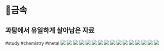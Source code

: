 # 🧪금속
## 과탐에서 유일하게 살아남은 자료
#study #chemistry #metal
![](%F0%9F%A7%AA%EA%B8%88%EC%86%8D/147.jpg)
![](%F0%9F%A7%AA%EA%B8%88%EC%86%8D/148.jpg)
![](%F0%9F%A7%AA%EA%B8%88%EC%86%8D/149.jpg)
![](%F0%9F%A7%AA%EA%B8%88%EC%86%8D/150.jpg)
![](%F0%9F%A7%AA%EA%B8%88%EC%86%8D/151.jpg)
![](%F0%9F%A7%AA%EA%B8%88%EC%86%8D/152.jpg)
![](%F0%9F%A7%AA%EA%B8%88%EC%86%8D/153.jpg)
![](%F0%9F%A7%AA%EA%B8%88%EC%86%8D/154.jpg)
![](%F0%9F%A7%AA%EA%B8%88%EC%86%8D/155.jpg)
![](%F0%9F%A7%AA%EA%B8%88%EC%86%8D/156.jpg)
![](%F0%9F%A7%AA%EA%B8%88%EC%86%8D/157.jpg)
![](%F0%9F%A7%AA%EA%B8%88%EC%86%8D/158.jpg)
![](%F0%9F%A7%AA%EA%B8%88%EC%86%8D/159.jpg)
![](%F0%9F%A7%AA%EA%B8%88%EC%86%8D/160.jpg)
![](%F0%9F%A7%AA%EA%B8%88%EC%86%8D/161.jpg)
![](%F0%9F%A7%AA%EA%B8%88%EC%86%8D/162.jpg)

